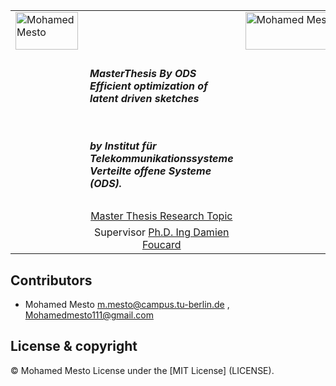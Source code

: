 <table border=0>
<tr border=0>
<td> <img align="left"  alt="Mohamed Mesto" width="100px" height='60px' src="https://www.ods.tu-berlin.de/fileadmin/Aperto_design/img/logo_01.gif"/> </td>
  <td> </td>
  <td>  <img align="right"  alt="Mohamed Mesto" width="160px" height='60px' src="https://www.ods.tu-berlin.de/fileadmin/fg311/pics/logos/Logos/ODS_final_20150821_Web_transparent.png"/></td>
</tr>
<tr border=0>
<td> </td><td> <h5> MasterThesis By ODS Efficient optimization of latent driven sketches</h5> </td><td> </td>
</tr>
<tr border=0>
<td> </td><td> <h5>by Institut für Telekommunikationssysteme Verteilte offene Systeme (ODS).</h5> </td><td> </td>
</tr>

  <tr>
    <td> </td>
<td align="center"> <a href='https://www.ods.tu-berlin.de/menue/fachgebiet_open_distributed_systems/ueber_uns/team/damien_foucard/' > Master Thesis Research Topic </a>  
  </td>
    <td> </td>
</tr>
 
  <tr>
    <td> </td>
<td align="center">  Supervisor <a href='https://www.linkedin.com/in/damien-foucard-0b50317a/'> Ph.D. Ing Damien Foucard </a>  
  </td>
    <td> </td>
</tr>
</table>



## Contributors
- Mohamed Mesto m.mesto@campus.tu-berlin.de  , Mohamedmesto111@gmail.com


## License & copyright
© Mohamed Mesto
License under the [MIT License] (LICENSE).
